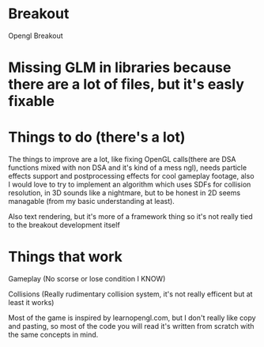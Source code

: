 # Breakout
Opengl Breakout

# Missing GLM in libraries because there are a lot of files, but it's easly fixable 

# Things to do (there's a lot)

The things to improve are a lot, like fixing OpenGL calls(there are DSA functions mixed with non DSA and it's kind of a mess ngl), needs particle effects support and postprocessing effects for cool gameplay footage, also I would love to try to implement an algorithm which uses SDFs for collision resolution, in 3D sounds like a nightmare, but to be honest in 2D seems managable (from my basic understanding at least).

Also text rendering, but it's more of a framework thing so it's not really tied to the breakout development itself

# Things that work

Gameplay (No scorse or lose condition I KNOW)

Collisions (Really rudimentary collision system, it's not really efficent but at least it works)


Most of the game is inspired by learnopengl.com, but I don't really like copy and pasting, so most of the code you will read it's written from scratch with the 
same concepts in mind.

